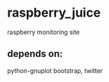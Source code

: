 raspberry_juice
===============

raspberry monitoring site

depends on:
-----------

python-gnuplot
bootstrap, twitter
